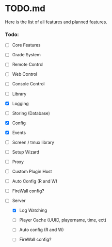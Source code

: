 # TODO.md

Here is the list of all features and
planned features.

### Todo:

 - [ ]  Core Features
   - [ ] Grade System
   - [ ] Remote Control
   - [ ] Web Control
   - [ ] Console Control

 - [ ]  Library
   - [x] Logging
   - [ ] Storing (Database)
   - [x] Config
   - [x] Events
   - [ ] Screen / tmux library


 - [ ] Setup Wizard

 - [ ]  Proxy
   - [ ] Custom Plugin Host
   - [ ] Auto Config (R and W)
   - [ ] FireWall config?


 - [ ] Server
   - [x] Log Watching
   - [ ] Player Cache (UUID, playername, time, ect)
   - [ ] Auto config (R and W)
   - [ ] FireWall config?

